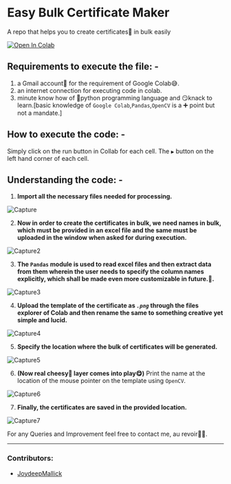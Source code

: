 # Easy Bulk Certificate Maker
A repo that helps you to create certificates📑 in bulk easily

[![Open In Colab](https://colab.research.google.com/assets/colab-badge.svg)](https://colab.research.google.com/gist/zameel7/1fc832872ca614d0bbc27b6ac4fd853e/autocertificate.ipynb)

## Requirements to execute the file: -
  1. a Gmail account💌 for the requirement of Google Colab😅.
  2. an internet connection for executing code in colab.
  3. minute know how of 🐍python programming language  and 😏knack to learn.[basic knowledge of ```Google Colab```,```Pandas```,```OpenCV``` is a ➕ point but not a mandate.]
  
## How to execute the code: -

Simply click on the run button in Collab for each cell. The ```▶``` button on the left hand corner of each cell.


## Understanding the code: -

1. **Import all the necessary files needed for processing.**

![Capture](https://user-images.githubusercontent.com/94801952/196329173-5698a1d0-7950-4ba5-adbf-7ccdde79530c.PNG)

2. **Now in order to create the certificates in bulk, we need names in bulk, which must be provided in an excel file and the same must be uploaded in the window when asked for during execution.**

![Capture2](https://user-images.githubusercontent.com/94801952/196329358-13eb87f3-72ec-4050-9ac9-1e2e1a98ae57.PNG)

3. **The ```Pandas``` module is used to read excel files and then extract data from them wherein the user needs to specify the column names explicitly, which shall be made even more customizable in future.🔮.**

![Capture3](https://user-images.githubusercontent.com/94801952/196329490-7cdd0375-3349-46f4-ba4a-a7a27bfec2dd.PNG)

4. **Upload the template of the certificate as *```.png```* through the files explorer of Colab and then rename the same to something creative yet simple and lucid.**

![Capture4](https://user-images.githubusercontent.com/94801952/196329637-67fb5604-af0a-4531-ad05-67510a8fbbb0.PNG)

5. **Specify the location where the bulk of certificates will be generated.**


![Capture5](https://user-images.githubusercontent.com/94801952/196329713-7384486f-81f9-4e42-8814-f23f8d5a2157.PNG)

6. **(Now real cheesy🧀 layer comes into play😋)** Print the name at the location of the mouse pointer on the template using ```OpenCV```.


![Capture6](https://user-images.githubusercontent.com/94801952/196329895-7d80ad44-c576-4837-ab4d-ea53d13e7165.PNG)

7. **Finally, the certificates are saved in the provided location.**


![Capture7](https://user-images.githubusercontent.com/94801952/196329948-e3d7ac75-f773-4219-9059-04297f7d7798.PNG)


For any Queries and Improvement feel free to contact me, au revoir👋🏼.

<hr>

### Contributors:
- [JoydeepMallick](https://github.com/JoydeepMallick)
